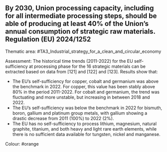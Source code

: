 ## By 2030, Union processing capacity, including for all intermediate processing steps, should be able of producing at least 40% of the Union’s annual consumption of strategic raw materials. Regulation (EU) 2024/1252

Thematic area: #TA3_Industrial_strategy_for_a_clean_and_circular_economy

Assessment: The historical time trends (2011-2022) for the EU self-sufficiency at processing phase for the 16 strategic materials can be extracted based on data from [121] and [122] and [123]. Results show that:
- The EU’s self-sufficiency for copper, cobalt and germanium was above the benchmark in 2022. For copper, this value has been stably above 80% in the period 2011-2022. For cobalt and germanium, the trend was fluctuating and more unstable, but increasing in between 2018 and 2022.
- The EU’s self-sufficiency was below the benchmark in 2022 for bismuth, boron, gallium and platinum group metals, with gallium showing a drastic decrease from 2011 (100%) to 2022 (2%).
- The EU has no self-sufficiency to process lithium, magnesium, natural graphite, titanium, and both heavy and light rare earth elements, while there is no sufficient data available for tungsten, nickel and manganese.

Colour: #orange